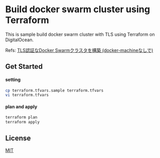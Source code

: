 Build docker swarm cluster using Terraform
==============================
This is sample build docker swarm cluster with TLS using Terraform on DigitalOcean.

Refs: [TLS認証なDocker Swarmクラスタを構築 (docker-machineなしで)](http://blog.namiking.net/post/2016/01/docker-swarm-build-using-tls/)

Get Started
------------------------------

#### setting
```sh
cp terraform.tfvars.sample terraform.tfvars
vi terraform.tfvars
```

#### plan and apply
```sh
terraform plan
terraform apply
```

License
------------------------------
[MIT](./LICENSE)

